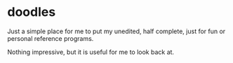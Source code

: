 # doodles

Just a simple place for me to put my unedited, half complete, just for fun or personal reference programs.

Nothing impressive, but it is useful for me to look back at.
